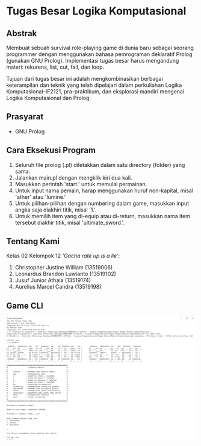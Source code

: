 # Tugas Besar Logika Komputasional

## Abstrak
Membuat sebuah survival role-playing game di dunia baru sebagai seorang programmer dengan menggunakan bahasa pemrograman deklaratif Prolog (gunakan GNU Prolog).
Implementasi tugas besar harus mengandung materi: rekurens, list, cut, fail, dan loop.

Tujuan dari tugas besar ini adalah mengkombinasikan berbagai keterampilan dan teknik yang telah dipelajari dalam perkuliahan Logika Komputasional–IF2121, pra-praktikum, dan eksplorasi mandiri mengenai Logika Komputasional dan Prolog.

## Prasyarat
* GNU Prolog

## Cara Eksekusi Program
1. Seluruh file prolog (.pl) diletakkan dalam satu directory (folder) yang sama.
2. Jalankan main.pl dengan mengklik kiri dua kali.
3. Masukkan perintah 'start.' untuk memulai permainan.
4. Untuk input nama pemain, harap menggunakan huruf non-kapital, misal 'ather' atau 'lumine.'
5. Untuk pilihan-pilihan dengan numbering dalam game, masukkan input angka saja diakhiri titik, misal '1.'.
6. Untuk memilih item yang di-equip atau di-return, masukkan nama item tersebut diakhir titik, misal 'ultimate_sword.'.

## Tentang Kami
Kelas 02 Kelompok 12 <i>'Gacha rate up is a lie'</i>: <br>
1. Christopher Justine William (13519006)
2. Leonardus Brandon Luwianto (13519102)
3. Jusuf Junior Athala (13519174)
4. Aurelius Marcel Candra (13519198)

## Game CLI
![Example screenshot](Screenshot.PNG)
